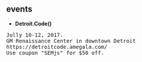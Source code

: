 ## events

- **Detroit.Code()**

<pre>
Jully 10-12, 2017.
GM Renaissance Center in downtown Detroit
https://detroitcode.amegala.com/
Use coupon "SEMjs" for $50 off.
</pre>
